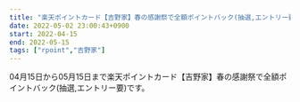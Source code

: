 ```yaml
---
title: "楽天ポイントカード【吉野家】春の感謝祭で全額ポイントバック(抽選,エントリー要)"
date: 2022-05-02 23:00:43+0900
start: 2022-04-15
end: 2022-05-15
tags: ["rpoint","吉野家"]
---
```


04月15日から05月15日まで楽天ポイントカード【吉野家】春の感謝祭で全額ポイントバック(抽選,エントリー要)です。
